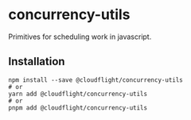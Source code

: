 # concurrency-utils

Primitives for scheduling work in javascript.

## Installation

```shell
npm install --save @cloudflight/concurrency-utils
# or
yarn add @cloudflight/concurrency-utils
# or
pnpm add @cloudflight/concurrency-utils
```
